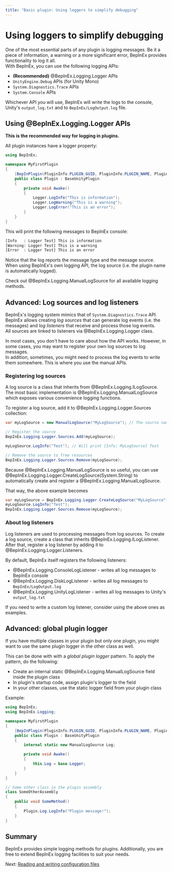 ```yaml
---
title: "Basic plugin: Using loggers to simplify debugging"
---
```


# Using loggers to simplify debugging

One of the most essential parts of any plugin is logging messages. Be it a 
piece of information, a warning or a more significant error, BepInEx provides functionality to log it all.  
With BepInEx, you can use the following logging APIs:

* **(Recommended)** @BepInEx.Logging.Logger APIs
* `UnityEngine.Debug` APIs (for Unity Mono)
* `System.Diagnostics.Trace` APIs
* `System.Console` APIs

Whichever API you will use, BepInEx will write the logs to the console,
Unity's `output_log.txt` and to `BepInEx/LogOutput.log` file.

## Using @BepInEx.Logging.Logger APIs

**This is the recommended way for logging in plugins.**

All plugin instances have a logger property:

```cs
using BepInEx;

namespace MyFirstPlugin
{
    [BepInPlugin(PluginInfo.PLUGIN_GUID, PluginInfo.PLUGIN_NAME, PluginInfo.PLUGIN_VERSION)]
    public class Plugin : BaseUnityPlugin
    {
        private void Awake()
        {
            Logger.LogInfo("This is information");
            Logger.LogWarning("This is a warning");
            Logger.LogError("This is an error");
        }
    }
}

```

This will print the following messages to BepInEx console:

```txt
[Info   : Logger Test] This is information
[Warning: Logger Test] This is a warning
[Error  : Logger Test] This is an error
```

Notice that the log reports the message type and the message source.  
When using BepInEx's own logging API, the log source (i.e. the plugin name is automatically logged).

Check out @BepInEx.Logging.ManualLogSource for all available logging methods.

## Advanced: Log sources and log listeners

BepInEx's logging system mimics that of `System.Diagnostics.Trace` API.  
BepInEx allows creating *log sources* that can generate log events (i.e. the messages) and *log listeners* that receive and process those log events.  
All sources are linked to listeners via @BepInEx.Logging.Logger class.

In most cases, you don't have to care about how the API works. However, in some cases, you may want to register your own log sources to log messages.  
In addition, sometimes, you might need to process the log events to write them somewhere. This is where you use the manual APIs.

### Registering log sources

A log source is a class that inherits from @BepInEx.Logging.ILogSource.  
The most basic implementation is @BepInEx.Logging.ManualLogSource which exposes
various convenience logging functions.

To register a log source, add it to @BepInEx.Logging.Logger.Sources collection:

```csharp
var myLogSource = new ManualLogSource("MyLogSource"); // The source name is shown in BepInEx log

// Register the source
BepInEx.Logging.Logger.Sources.Add(myLogSource);

myLogSource.LogInfo("Test"); // Will print [Info: MyLogSource] Test

// Remove the source to free resources
BepInEx.Logging.Logger.Sources.Remove(myLogSource);
```

Because @BepInEx.Logging.ManualLogSource is so useful, you can use @BepInEx.Logging.Logger.CreateLogSource(System.String) to automatically create and register a @BepInEx.Logging.ManualLogSource. 

That way, the above example becomes

```csharp
var myLogSource = BepInEx.Logging.Logger.CreateLogSource("MyLogSource");
myLogSource.LogInfo("Test");
BepInEx.Logging.Logger.Sources.Remove(myLogSource);
```

### About log listeners

Log listeners are used to processing messages from log sources. To create a log source, create a class that inherits @BepInEx.Logging.ILogListener.  
After that, register a log listener by adding it to @BepInEx.Logging.Logger.Listeners.

By default, BepInEx itself registers the following listeners:

* @BepInEx.Logging.ConsoleLogListener - writes all log messages to BepInEx 
  console
* @BepInEx.Logging.DiskLogListener - writes all log messages to 
  `BepInEx/LogOutput.log`
* @BepInEx.Logging.UnityLogListener - writes all log messages to Unity's 
  `output_log.txt`

If you need to write a custom log listener, consider using the above ones as 
examples.

## Advanced: global plugin logger

If you have multiple classes in your plugin but only one plugin, you might want to use the same plugin logger in the other class as well.

This can be done with with a *global plugin logger* pattern. To apply the pattern, do the following:

* Create an internal static @BepInEx.Logging.ManualLogSource field inside the plugin class
* In plugin's startup code, assign plugin's logger to the field
* In your other classes, use the static logger field from your plugin class

Example:

```cs
using BepInEx;
using BepInEx.Logging;

namespace MyFirstPlugin
{
    [BepInPlugin(PluginInfo.PLUGIN_GUID, PluginInfo.PLUGIN_NAME, PluginInfo.PLUGIN_VERSION)]
    public class Plugin : BaseUnityPlugin
    {
        internal static new ManualLogSource Log;

        private void Awake()
        {
            this.Log = base.Logger;
        }
    }
}

// Some other class in the plugin assembly
class SomeOtherAssembly
{
    public void SomeMethod()
    {
        Plugin.Log.LogInfo("Plugin message!");
    }
}
```

## Summary

BepInEx provides simple logging methods for plugins.
Additionally, you are free to extend BepInEx logging facilities to suit your needs.

Next: [Reading and writing configuration files](4_configuration.md)